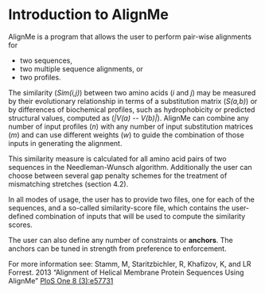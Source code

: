 # Introduction to AlignMe

AlignMe is a program that allows the user to perform pair-wise alignments for
- two sequences, 
- two multiple sequence alignments, or
- two profiles.

The similarity (*Sim(i,j)*) between two amino acids (*i* and *j*) may be
measured by their evolutionary relationship in terms of a substitution
matrix (*S(a,b)*) or by differences of biochemical profiles, such as
hydrophobicity or predicted structural values, computed as (*\|V(a) -- V(b)\|*).
AlignMe can combine any number of input profiles (*n*)
with any number of input substitution matrices (*m*) and can use different weights
(*w*) to guide the combination of those inputs in generating the alignment. 

This similarity measure is calculated for all amino acid pairs of two
sequences in the Needleman-Wunsch algorithm. Additionally the user can
choose between several gap penalty schemes for the treatment of
mismatching stretches (section 4.2).

In all modes of usage, the user has to provide two files, one for each of the
sequences, and a so-called similarity-score file, which contains the
user-defined combination of inputs that will be used to compute the similarity scores.

The user can also define any number of constraints or **anchors**. The anchors can be tuned 
in strength from preference to enforcement.

For more information see:
Stamm, M, Staritzbichler, R, Khafizov, K, and LR Forrest. 2013 “Alignment of Helical Membrane Protein Sequences Using AlignMe” [PloS One 8 (3):e57731](https://doi.org/10.1371/journal.pone.0057731)
